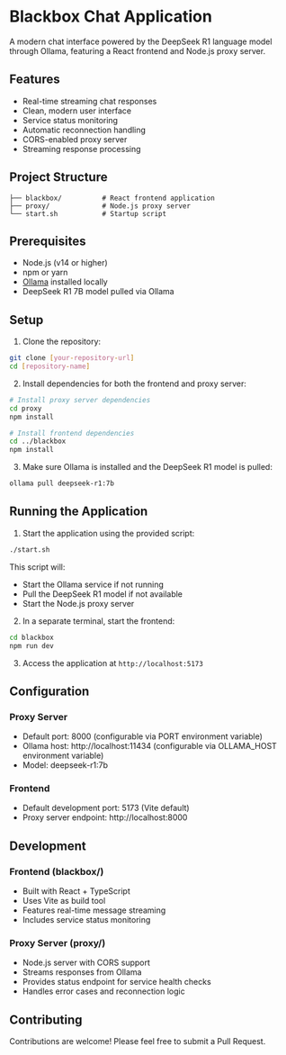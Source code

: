 # Blackbox Chat Application

A modern chat interface powered by the DeepSeek R1 language model through Ollama, featuring a React frontend and Node.js proxy server.

## Features

- Real-time streaming chat responses
- Clean, modern user interface
- Service status monitoring
- Automatic reconnection handling
- CORS-enabled proxy server
- Streaming response processing

## Project Structure

```
├── blackbox/          # React frontend application
├── proxy/             # Node.js proxy server
└── start.sh           # Startup script
```

## Prerequisites

- Node.js (v14 or higher)
- npm or yarn
- [Ollama](https://ollama.ai) installed locally
- DeepSeek R1 7B model pulled via Ollama

## Setup

1. Clone the repository:
```bash
git clone [your-repository-url]
cd [repository-name]
```

2. Install dependencies for both the frontend and proxy server:
```bash
# Install proxy server dependencies
cd proxy
npm install

# Install frontend dependencies
cd ../blackbox
npm install
```

3. Make sure Ollama is installed and the DeepSeek R1 model is pulled:
```bash
ollama pull deepseek-r1:7b
```

## Running the Application

1. Start the application using the provided script:
```bash
./start.sh
```

This script will:
- Start the Ollama service if not running
- Pull the DeepSeek R1 model if not available
- Start the Node.js proxy server

2. In a separate terminal, start the frontend:
```bash
cd blackbox
npm run dev
```

3. Access the application at `http://localhost:5173`

## Configuration

### Proxy Server
- Default port: 8000 (configurable via PORT environment variable)
- Ollama host: http://localhost:11434 (configurable via OLLAMA_HOST environment variable)
- Model: deepseek-r1:7b

### Frontend
- Default development port: 5173 (Vite default)
- Proxy server endpoint: http://localhost:8000

## Development

### Frontend (blackbox/)
- Built with React + TypeScript
- Uses Vite as build tool
- Features real-time message streaming
- Includes service status monitoring

### Proxy Server (proxy/)
- Node.js server with CORS support
- Streams responses from Ollama
- Provides status endpoint for service health checks
- Handles error cases and reconnection logic

## Contributing

Contributions are welcome! Please feel free to submit a Pull Request.